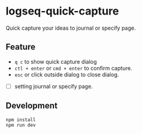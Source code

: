 # logseq-quick-capture

Quick capture your ideas to journal or specify page.

## Feature

- `q c` to show quick capture dialog
- `ctl + enter` or `cmd + enter` to confirm capture.
- `esc` or click outside dialog to close dialog.
- [ ] setting journal or specify page. 

## Development

```
npm install
npm run dev
```
